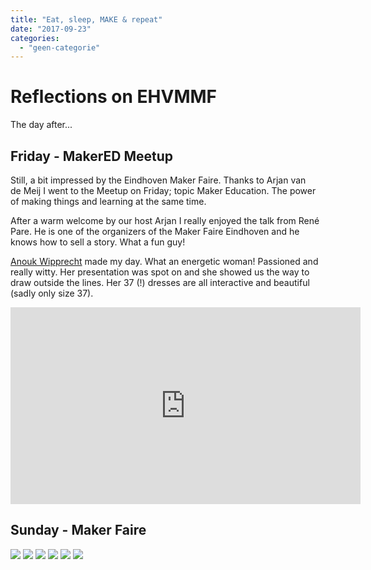 ```yaml
---
title: "Eat, sleep, MAKE & repeat"
date: "2017-09-23"
categories: 
  - "geen-categorie"
---
```


# Reflections on EHVMMF

The day after...

## Friday - MakerED Meetup

Still, a bit impressed by the Eindhoven Maker Faire. Thanks to Arjan van de Meij I went to the Meetup on Friday; topic Maker Education. The power of making things and learning at the same time.

After a warm welcome by our host Arjan I really enjoyed the talk from René Pare. He is one of the organizers of the Maker Faire Eindhoven and he knows how to sell a story. What a fun guy!

[Anouk Wipprecht](http://www.anoukwipprecht.nl) made my day. What an energetic woman! Passioned and really witty. Her presentation was spot on and she showed us the way to draw outside the lines. Her 37 (!) dresses are all interactive and beautiful (sadly only size 37). 

<iframe src="https://www.youtube.com/embed/cK02id_3aS8?rel=0" width="560" height="315" frameborder="0" allowfullscreen="allowfullscreen"></iframe>

## Sunday - Maker Faire

![](images/IMG_7878-300x225.jpg) ![](images/IMG_7873-300x225.jpg) ![](images/IMG_7870-300x225.jpg) ![](images/IMG_7882-300x225.jpg) ![](images/IMG_7869-e1504506532956-225x300.jpg) ![](images/IMG_7864-300x225.jpg)
